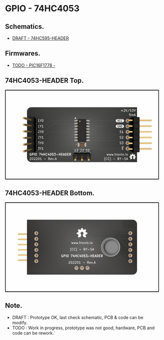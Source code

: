 # GPIO - 74HC4053

## Schematics.

- [DRAFT - 74HC595-HEADER](https://github.com/tronixio/modules/blob/main/Kicad/gpio-hc4053-header/extras/schematic.pdf)

## Firmwares.

- [TODO - PIC16F1778 -]()

## 74HC4053-HEADER Top.

![74HC4053-HEADER Top.](https://github.com/tronixio/modules/blob/main/Kicad/gpio-hc4053-header/extras/top.png)

## 74HC4053-HEADER Bottom.

![74HC4053-HEADER Bottom.](https://github.com/tronixio/modules/blob/main/Kicad/gpio-hc4053-header/extras/bottom.png)

## Note.

- DRAFT : Prototype OK, last check schematic, PCB & code can be modify.
- TODO : Work in progress, prototype was not good, hardware, PCB and code can be rework.`
